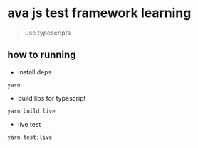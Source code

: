 # ava js test framework learning

> use typescripts 

## how to running

* install deps

```code
yarn
```

* build libs for typescript

```code
yarn build:live
```

* live test

```code
yarn test:live
```